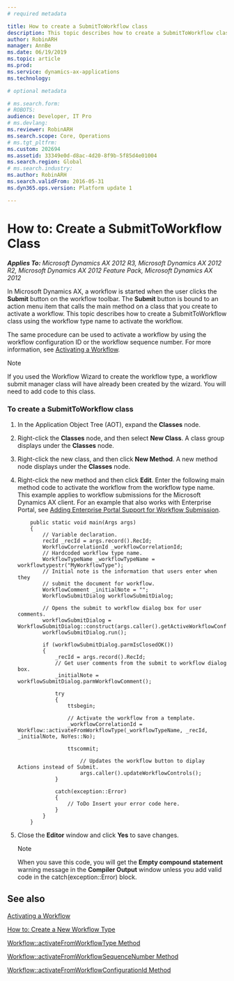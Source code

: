 ```yaml
---
# required metadata

title: How to create a SubmitToWorkflow class
description: This topic describes how to create a SubmitToWorkflow class in Dynamics 365 for Finance and Operations.
author: RobinARH
manager: AnnBe
ms.date: 06/19/2019
ms.topic: article
ms.prod: 
ms.service: dynamics-ax-applications
ms.technology: 

# optional metadata

# ms.search.form: 
# ROBOTS: 
audience: Developer, IT Pro
# ms.devlang: 
ms.reviewer: RobinARH
ms.search.scope: Core, Operations
# ms.tgt_pltfrm: 
ms.custom: 202694
ms.assetid: 33349e0d-d8ac-4d20-8f9b-5f85d4e01004
ms.search.region: Global
# ms.search.industry: 
ms.author: RobinARH
ms.search.validFrom: 2016-05-31
ms.dyn365.ops.version: Platform update 1

---
```


# How to: Create a SubmitToWorkflow Class 


_**Applies To:** Microsoft Dynamics AX 2012 R3, Microsoft Dynamics AX 2012 R2, Microsoft Dynamics AX 2012 Feature Pack, Microsoft Dynamics AX 2012_

In Microsoft Dynamics AX, a workflow is started when the user clicks the **Submit** button on the workflow toolbar. The **Submit** button is bound to an action menu item that calls the main method on a class that you create to activate a workflow. This topic describes how to create a SubmitToWorkflow class using the workflow type name to activate the workflow.

The same procedure can be used to activate a workflow by using the workflow configuration ID or the workflow sequence number. For more information, see [Activating a Workflow](activating-a-workflow.md).


> [!NOTE]
> <P>If you used the Workflow Wizard to create the workflow type, a workflow submit manager class will have already been created by the wizard. You will need to add code to this class.</P>



### To create a SubmitToWorkflow class

1.  In the Application Object Tree (AOT), expand the **Classes** node.

2.  Right-click the **Classes** node, and then select **New Class**. A class group displays under the **Classes** node.

3.  Right-click the new class, and then click **New Method**. A new method node displays under the **Classes** node.

4.  Right-click the new method and then click **Edit**. Enter the following main method code to activate the workflow from the workflow type name. This example applies to workflow submissions for the Microsoft Dynamics AX client. For an example that also works with Enterprise Portal, see [Adding Enterprise Portal Support for Workflow Submission](adding-enterprise-portal-support-for-workflow-submission.md).
    ```X++  
        public static void main(Args args)
        {
            // Variable declaration.
            recId _recId = args.record().RecId;
            WorkflowCorrelationId _workflowCorrelationId;
            // Hardcoded workflow type name.
            WorkflowTypeName _workflowTypeName = workflowtypestr("MyWorkflowType");
            // Initial note is the information that users enter when they
            // submit the document for workflow.
            WorkflowComment _initialNote = "";
            WorkflowSubmitDialog workflowSubmitDialog;
        
            // Opens the submit to workflow dialog box for user comments.
            workflowSubmitDialog = WorkflowSubmitDialog::construct(args.caller().getActiveWorkflowConfiguration());
            workflowSubmitDialog.run();
        
            if (workflowSubmitDialog.parmIsClosedOK())
            {
                _recId = args.record().RecId;
                // Get user comments from the submit to workflow dialog box.
                _initialNote = workflowSubmitDialog.parmWorkflowComment();
        
                try
                {
                    ttsbegin;
        
                    // Activate the workflow from a template.
                    _workflowCorrelationId = Workflow::activateFromWorkflowType(_workflowTypeName, _recId, _initialNote, NoYes::No);
        
                    ttscommit;
        
                        // Updates the workflow button to diplay Actions instead of Submit.
                        args.caller().updateWorkflowControls();
                }
        
                catch(exception::Error)
                {
                    // ToDo Insert your error code here.
                }
            }
        }
    ```
5.  Close the **Editor** window and click **Yes** to save changes.
    

    > [!NOTE]
    > <P>When you save this code, you will get the <STRONG>Empty compound statement</STRONG> warning message in the <STRONG>Compiler Output</STRONG> window unless you add valid code in the catch(exception::Error) block.</P>



## See also

[Activating a Workflow](activating-a-workflow.md)

[How to: Create a New Workflow Type](how-to-create-a-new-workflow-type.md)

[Workflow::activateFromWorkflowType Method](https://msdn.microsoft.com/en-us/library/gg812416\(v=ax.60\))

[Workflow::activateFromWorkflowSequenceNumber Method](https://msdn.microsoft.com/en-us/library/gg812415\(v=ax.60\))

[Workflow::activateFromWorkflowConfigurationId Method](https://msdn.microsoft.com/en-us/library/gg812414\(v=ax.60\))
